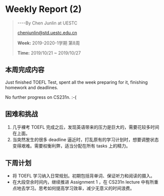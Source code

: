 # Weekly Report (2)

> ----By Chen Junlin at UESTC
>
> chenjunlin@std.uestc.edu.cn
>
> **Week:** 2019-2020-1学期 第8周
>
> **Time:** 2019/10/21 ~ 2019/10/27



## 本周完成内容

Just finished TOEFL Test, spent all the week preparing for it, finishing homework and deadlines. 

No further progress on CS231n. :-(



## 困难和挑战

1. 几乎裸考 TOEFL 完成之后，发现英语带来的压力是巨大的，需要花较多时间在上面。
2. 当突然发生的很多 deadline 逼近时，打乱原有的学习计划时，想要调整状态变得艰难。需要权衡利弊，适当分配在所有 tasks 上的精力。



## 下周计划

+ 将 TOEFL 学习纳入日常规划。初期包括背单词、保证听力和阅读的摄入。
+ 在大段空余时间内，继续推进 Assignment 1 ，在 CS231n lecture 中有所重点地去学习。思考如何提高学习效率，减少无意义的时间浪费。